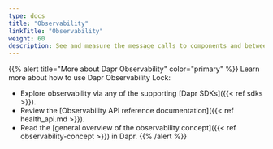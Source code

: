```yaml
---
type: docs
title: "Observability"
linkTitle: "Observability"
weight: 60
description: See and measure the message calls to components and between networked services
---
```


{{% alert title="More about Dapr Observability" color="primary" %}}
 Learn more about how to use Dapr Observability Lock:
 - Explore observability via any of the supporting [Dapr SDKs]({{< ref sdks >}}). 
 - Review the [Observability API reference documentation]({{< ref health_api.md >}}).
 - Read the [general overview of the observability concept]({{< ref observability-concept >}}) in Dapr.
{{% /alert %}}
